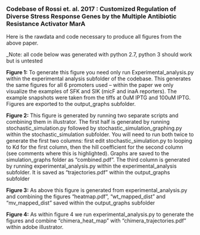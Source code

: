 ### Codebase of Rossi et. al. 2017 : Customized Regulation of Diverse Stress Response Genes by the Multiple Antibiotic Resistance Activator MarA
Here is the rawdata and code necessary to produce all figures from the above paper.
 
_Note: all code below was generated with python 2.7, python 3 should work but is untested

**Figure 1:** To generate this figure you need only run Experimental_analysis.py within the experimental analysis subfolder of the codebase. This generates the same figures for all 6 promoters used – within the paper we only visualize the examples of SFK and SIK (micF and inaA reporters). The example snapshots were taken from the tiffs at 0uM IPTG and 100uM IPTG. Figures are exported to the output_graphs subfolder.

**Figure 2:** This figure is generated by running two separate scripts and combining them in illustrator. The first half is generated by running stochastic_simulation.py followed by stochastic_simulation_graphing.py within the stochastic_simulation subfolder. You will need to run both twice to generate the first two columns: first edit stochastic_simulation.py to looping to Kd for the first column, then the hill coefficient for the second column (see comments where this is highlighted). Graphs are saved to the simulation_graphs folder as “combined.pdf”. The third column is generated by running experimental_analysis.py within the experimental_analysis subfolder. It is saved as “trajectories.pdf” within the output_graphs subfolder

**Figure 3:**  As above this figure is generated from experimental_analysis.py and combining the figures “heatmap.pdf”, “wt_mapped_dist” and “mv_mapped_dist” saved within the output_graphs subfolder

**Figure 4:**  As within figure 4 we run experimental_analysis.py to generate the figures and combine “chimera_heat_map” with “chimera_trajectories.pdf” within adobe illustrator.
